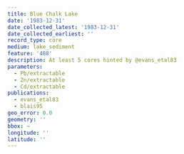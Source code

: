 ```yaml
---
title: Blue Chalk Lake
date: '1983-12-31'
date_collected_latest: '1983-12-31'
date_collected_earliest: ''
record_type: core
medium: lake_sediment
feature: '488'
description: At least 5 cores hinted by @evans_etal83
parameters:
  - Pb/extractable
  - Zn/extractable
  - Cd/extractable
publications:
  - evans_etal83
  - blais95
geo_error: 0.0
geometry: ''
bbox: ~
longitude: ''
latitude: ''
---
```

